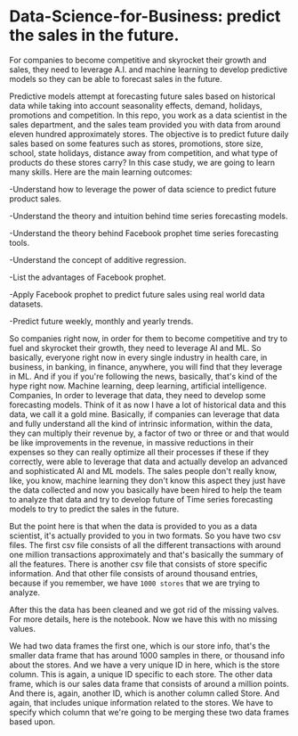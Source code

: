 # Data-Science-for-Business: predict the sales in the future. 

For companies to become competitive and skyrocket their growth and sales, they need to leverage A.I. and machine learning to develop predictive models 
so they can be able to forecast sales in the future.

Predictive models attempt at forecasting future sales based on historical data while taking into account seasonality effects, demand, holidays,
promotions and competition. In this repo, you work as a data scientist in the sales department, and the sales team provided you with data from around 
eleven hundred approximately stores. The objective is to predict future daily sales based on some features such as stores, promotions, store size, school,
state holidays, distance away from competition, and 
what type of products do these stores carry? In this case study, we are going to learn many skills. Here are the main learning outcomes:

  -Understand how to leverage the power of data science to predict future product sales.
  
  -Understand the theory and intuition behind time series forecasting models.
  
  -Understand the theory behind Facebook prophet time series forecasting tools.
  
  -Understand the concept of additive regression.
  
  -List the advantages of Facebook prophet.
  
  -Apply Facebook prophet to predict future sales using real world data datasets.
  
  -Predict future weekly, monthly and yearly trends.

So companies right now, in order for them to become competitive and try to fuel and skyrocket their growth, they need to leverage AI and ML. So basically,
everyone right now in every single industry in health care, in business, in banking, in finance, anywhere, you will find that they leverage in ML.
And if you if you're following the news, basically, that's kind of the hype right now. Machine learning, deep learning, artificial intelligence. Companies,
In order to leverage that data, they need to develop some forecasting models. Think of it as now I have a lot of historical data and this data, we call it
a gold mine. Basically, if companies can leverage that data and fully understand all the kind of intrinsic information, within the data, they can multiply
their revenue by, a factor of two or three or and that would be like improvements in the revenue, in massive reductions in their expenses so they can
really optimize all their processes if these if they correctly, were able to leverage that data and actually develop an advanced and sophisticated AI and 
ML models. The sales people don't really know, like, you know, machine learning they don't know this aspect they just have the data collected and now you
basically have been hired to help the team to analyze that data and try to develop future of Time series forecasting models to try to predict the sales in
the future.

But the point here is that when the data is provided to you as a data scientist, it's actually provided to you in two formats. So you have two csv files. The first csv file consists of all the different transactions with around one million transactions approximately and that's basically the summary of all the features. There is another csv file that consists of store specific information. And that other file consists of around thousand entries, because if you remember, we have `1000 stores` that we are trying to analyze.

After this the data has been cleaned and we got rid of the missing valves. For more details, here is the notebook. Now we have this with no missing values.

We had two data frames the first one, which is our store info, that's the smaller data frame that has around 1000 samples in there, or thousand info about the stores. And we have a very unique ID in here, which is the store column. This is again, a unique ID specific to each store. The other data frame, which is our sales data frame that consists of around a million points. And there is, again, another ID, which is another column called Store. And again, that includes unique information related to the stores. We have to specify which column that we're going to be merging these two data frames based upon.

